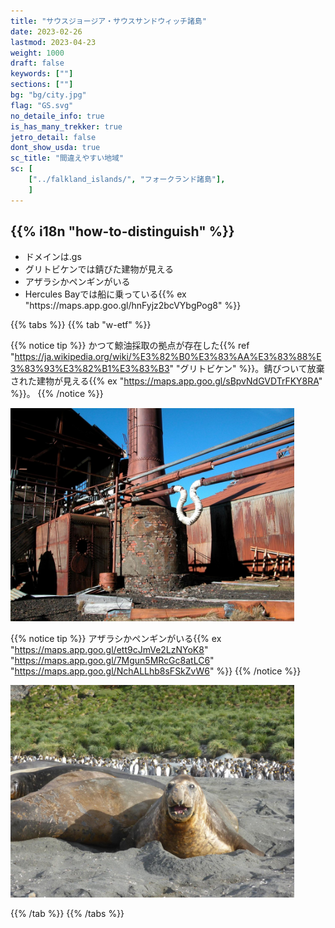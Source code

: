 ```yaml
---
title: "サウスジョージア・サウスサンドウィッチ諸島"
date: 2023-02-26
lastmod: 2023-04-23
weight: 1000
draft: false
keywords: [""]
sections: [""]
bg: "bg/city.jpg"
flag: "GS.svg"
no_detaile_info: true
is_has_many_trekker: true
jetro_detail: false
dont_show_usda: true
sc_title: "間違えやすい地域"
sc: [
    ["../falkland_islands/", "フォークランド諸島"],
    ]
---
```


<div class="main-desciption country-description">
    <h2 class="section-title">{{% i18n "how-to-distinguish" %}}</h2>
    <ul class="rule-list">
        <li>ドメインは.gs</li>
        <li>グリトビケンでは錆びた建物が見える</li>
        <li>アザラシかペンギンがいる</li>
        <li>Hercules Bayでは船に乗っている{{% ex "https://maps.app.goo.gl/hnFyjz2bcVYbgPog8" %}}</li>
    </ul>
</div>

{{% tabs %}}
{{% tab "w-etf" %}}

{{% notice tip %}}
かつて鯨油採取の拠点が存在した{{% ref "https://ja.wikipedia.org/wiki/%E3%82%B0%E3%83%AA%E3%83%88%E3%83%93%E3%82%B1%E3%83%B3" "グリトビケン" %}}。錆びついて放棄された建物が見える{{% ex "https://maps.app.goo.gl/sBpvNdGVDTrFKY8RA" %}}。
{{% /notice %}}

<div class="googlemap-if">
<img src="./industrial_heritage_south_georgia.jpg" width="90%">
</div>


{{% notice tip %}}
アザラシかペンギンがいる{{% ex "https://maps.app.goo.gl/ett9cJmVe2LzNYoK8" "https://maps.app.goo.gl/7Mgun5MRcGc8atLC6" "https://maps.app.goo.gl/NchALLhb8sFSkZvW6" %}}
{{% /notice %}}

<div class="googlemap-if">
<img src="./seeelefant_south_georgia_antarctica.jpg" width="90%">
</div>

{{% /tab %}}
{{% /tabs %}}
